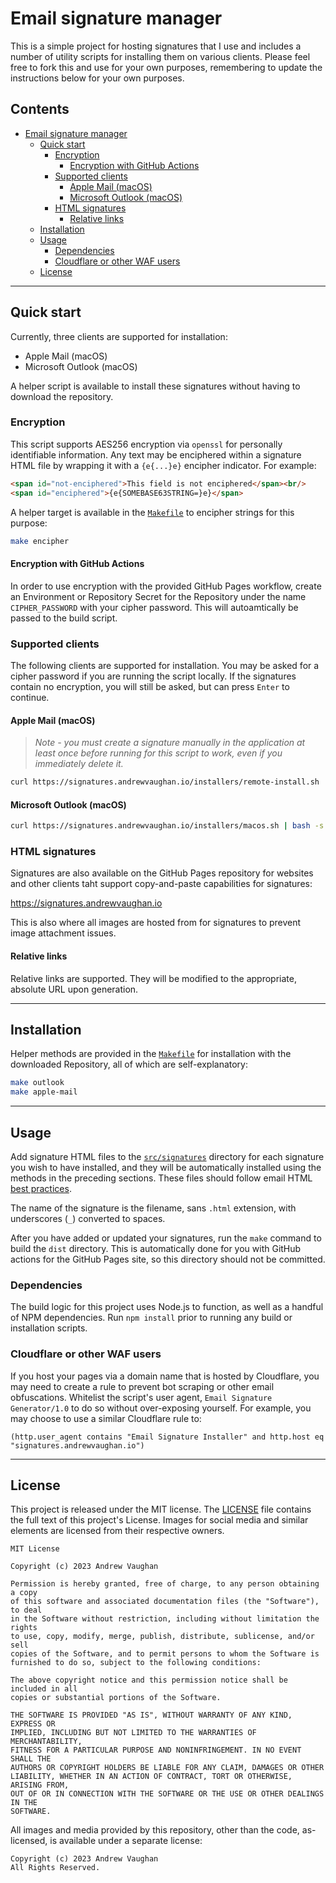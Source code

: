 <!-- markdownlint-disable MD041 -->

# Email signature manager

This is a simple project for hosting signatures that I use and includes a number of utility scripts for installing them
on various clients. Please feel free to fork this and use for your own purposes, remembering to update the instructions
below for your own purposes.

<!-- prettier-ignore-start -->
<!-- omit from toc -->
## Contents

- [Email signature manager](#email-signature-manager)
  - [Quick start](#quick-start)
    - [Encryption](#encryption)
      - [Encryption with GitHub Actions](#encryption-with-github-actions)
    - [Supported clients](#supported-clients)
      - [Apple Mail (macOS)](#apple-mail-macos)
      - [Microsoft Outlook (macOS)](#microsoft-outlook-macos)
    - [HTML signatures](#html-signatures)
      - [Relative links](#relative-links)
  - [Installation](#installation)
  - [Usage](#usage)
    - [Dependencies](#dependencies)
    - [Cloudflare or other WAF users](#cloudflare-or-other-waf-users)
  - [License](#license)

---
<!-- prettier-ignore-end -->

## Quick start

Currently, three clients are supported for installation:

- Apple Mail (macOS)
- Microsoft Outlook (macOS)
<!-- - Microsoft Outlook (Windows - _not heavily tested_) -->

A helper script is available to install these signatures without having to download the repository.

### Encryption

This script supports AES256 encryption via `openssl` for personally identifiable information. Any text may be enciphered
within a signature HTML file by wrapping it with a `{e{...}e}` encipher indicator. For example:

```Markdown
<span id="not-enciphered">This field is not enciphered</span><br/>
<span id="enciphered">{e{SOMEBASE63STRING=}e}</span>
```

A helper target is available in the [`Makefile`](Makefile) to encipher strings for this purpose:

```sh
make encipher
```

#### Encryption with GitHub Actions

In order to use encryption with the provided GitHub Pages workflow, create an Environment or Repository Secret for the
Repository under the name `CIPHER_PASSWORD` with your cipher password. This will autoamtically be passed to the build
script.

### Supported clients

The following clients are supported for installation. You may be asked for a cipher password if you are running the
script locally. If the signatures contain no encryption, you will still be asked, but can press `Enter` to continue.

#### Apple Mail (macOS)

> _Note - you must create a signature manually in the application at least once before running for this script to work,
> even if you immediately delete it._

```sh
curl https://signatures.andrewvaughan.io/installers/remote-install.sh | bash -s -- apple-mail
```

#### Microsoft Outlook (macOS)

```sh
curl https://signatures.andrewvaughan.io/installers/macos.sh | bash -s -- outlook
```

<!-- #### Microsoft Outlook (Windows)

_Via **PowerShell**_:

```PowerShell
& ([scriptblock]::Create(
  (New-Object System.Net.WebClient).DownloadString('https://signatures.andrewvaughan.io/installers/windows.ps1')
)) '-Outlook'
``` -->

### HTML signatures

Signatures are also available on the GitHub Pages repository for websites and other clients taht support copy-and-paste
capabilities for signatures:

<https://signatures.andrewvaughan.io>

This is also where all images are hosted from for signatures to prevent image attachment issues.

#### Relative links

Relative links are supported. They will be modified to the appropriate, absolute URL upon generation.

---

## Installation

Helper methods are provided in the [`Makefile`](Makefile) for installation with the downloaded Repository, all of which
are self-explanatory:

```bash
make outlook
make apple-mail
```

<!-- On Windows, the install script is called via **PowerShell**, similar to the remote call:

```PowerShell
.\src\installers\windows.ps1 -Outlook
``` -->

---

## Usage

Add signature HTML files to the [`src/signatures`](src/signatures) directory for each signature you wish to have
installed, and they will be automatically installed using the methods in the preceding sections. These files should
follow email HTML [best practices][best-practices].

The name of the signature is the filename, sans `.html` extension, with underscores (`_`) converted to spaces.

After you have added or updated your signatures, run the `make` command to build the `dist` directory. This is
automatically done for you with GitHub actions for the GitHub Pages site, so this directory should not be committed.

### Dependencies

The build logic for this project uses Node.js to function, as well as a handful of NPM dependencies. Run `npm install`
prior to running any build or installation scripts.

### Cloudflare or other WAF users

If you host your pages via a domain name that is hosted by Cloudflare, you may need to create a rule to prevent bot
scraping or other email obfuscations. Whitelist the script's user agent, `Email Signature Generator/1.0` to do so
without over-exposing yourself. For example, you may choose to use a similar Cloudflare rule to:

```text
(http.user_agent contains "Email Signature Installer" and http.host eq "signatures.andrewvaughan.io")
```

---

## License

This project is released under the MIT license. The [LICENSE](LICENSE) file contains the full text of this project's
License. Images for social media and similar elements are licensed from their respective owners.

```text
MIT License

Copyright (c) 2023 Andrew Vaughan

Permission is hereby granted, free of charge, to any person obtaining a copy
of this software and associated documentation files (the "Software"), to deal
in the Software without restriction, including without limitation the rights
to use, copy, modify, merge, publish, distribute, sublicense, and/or sell
copies of the Software, and to permit persons to whom the Software is
furnished to do so, subject to the following conditions:

The above copyright notice and this permission notice shall be included in all
copies or substantial portions of the Software.

THE SOFTWARE IS PROVIDED "AS IS", WITHOUT WARRANTY OF ANY KIND, EXPRESS OR
IMPLIED, INCLUDING BUT NOT LIMITED TO THE WARRANTIES OF MERCHANTABILITY,
FITNESS FOR A PARTICULAR PURPOSE AND NONINFRINGEMENT. IN NO EVENT SHALL THE
AUTHORS OR COPYRIGHT HOLDERS BE LIABLE FOR ANY CLAIM, DAMAGES OR OTHER
LIABILITY, WHETHER IN AN ACTION OF CONTRACT, TORT OR OTHERWISE, ARISING FROM,
OUT OF OR IN CONNECTION WITH THE SOFTWARE OR THE USE OR OTHER DEALINGS IN THE
SOFTWARE.
```

All images and media provided by this repository, other than the code, as-licensed, is available under a separate
license:

```text
Copyright (c) 2023 Andrew Vaughan
All Rights Reserved.
```

<!-- Link repository -->

[best-practices]: https://www.smashingmagazine.com/2021/04/complete-guide-html-email-templates-tools/
